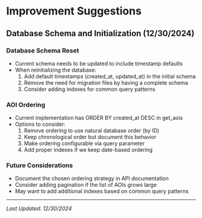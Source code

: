 # Improvement Suggestions

## Database Schema and Initialization (12/30/2024)

### Database Schema Reset
- Current schema needs to be updated to include timestamp defaults
- When reinitializing the database:
  1. Add default timestamps (created_at, updated_at) in the initial schema
  2. Remove the need for migration files by having a complete schema
  3. Consider adding indexes for common query patterns

### AOI Ordering
- Current implementation has ORDER BY created_at DESC in get_aois
- Options to consider:
  1. Remove ordering to use natural database order (by ID)
  2. Keep chronological order but document this behavior
  3. Make ordering configurable via query parameter
  4. Add proper indexes if we keep date-based ordering

### Future Considerations
- Document the chosen ordering strategy in API documentation
- Consider adding pagination if the list of AOIs grows large
- May want to add additional indexes based on common query patterns

---
*Last Updated: 12/30/2024*
